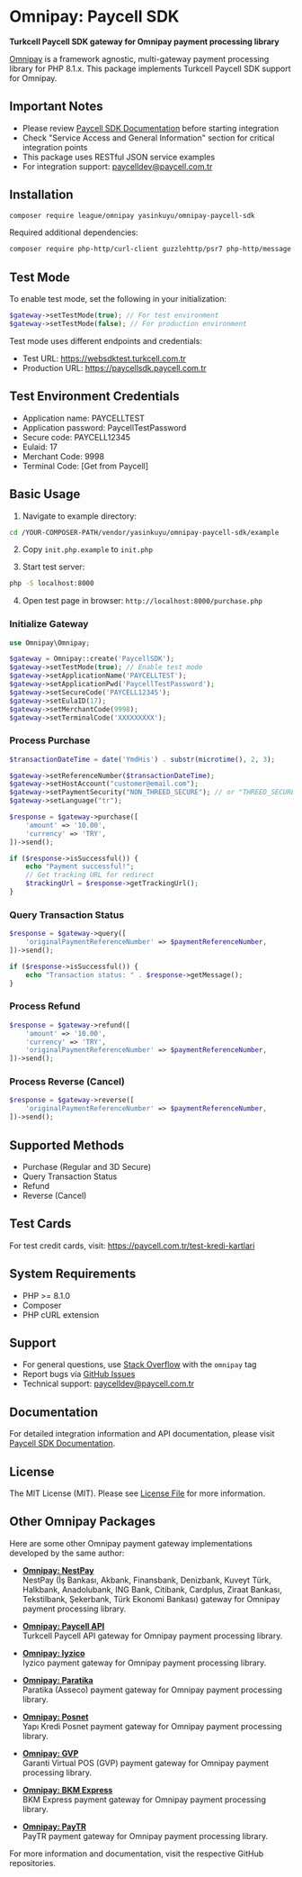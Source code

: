 # Omnipay: Paycell SDK

**Turkcell Paycell SDK gateway for Omnipay payment processing library**

[Omnipay](https://github.com/thephpleague/omnipay) is a framework agnostic, multi-gateway payment processing library for PHP 8.1.x. This package implements Turkcell Paycell SDK support for Omnipay.

## Important Notes

- Please review [Paycell SDK Documentation](https://paycell.com.tr/paycell-sdk) before starting integration
- Check "Service Access and General Information" section for critical integration points
- This package uses RESTful JSON service examples
- For integration support: paycelldev@paycell.com.tr

## Installation

```bash
composer require league/omnipay yasinkuyu/omnipay-paycell-sdk
```

Required additional dependencies:

```bash
composer require php-http/curl-client guzzlehttp/psr7 php-http/message
```

## Test Mode

To enable test mode, set the following in your initialization:

```php
$gateway->setTestMode(true); // For test environment
$gateway->setTestMode(false); // For production environment
```

Test mode uses different endpoints and credentials:

- Test URL: https://websdktest.turkcell.com.tr
- Production URL: https://paycellsdk.paycell.com.tr

## Test Environment Credentials

- Application name: PAYCELLTEST
- Application password: PaycellTestPassword
- Secure code: PAYCELL12345
- Eulaid: 17
- Merchant Code: 9998
- Terminal Code: [Get from Paycell]

## Basic Usage

1. Navigate to example directory:

```bash
cd /YOUR-COMPOSER-PATH/vendor/yasinkuyu/omnipay-paycell-sdk/example
```

2. Copy `init.php.example` to `init.php`

3. Start test server:

```bash
php -S localhost:8000
```

4. Open test page in browser: `http://localhost:8000/purchase.php`

### Initialize Gateway

```php
use Omnipay\Omnipay;

$gateway = Omnipay::create('PaycellSDK');
$gateway->setTestMode(true); // Enable test mode
$gateway->setApplicationName('PAYCELLTEST');
$gateway->setApplicationPwd('PaycellTestPassword');
$gateway->setSecureCode('PAYCELL12345');
$gateway->setEulaID(17);
$gateway->setMerchantCode(9998);
$gateway->setTerminalCode('XXXXXXXXX');
```

### Process Purchase

```php
$transactionDateTime = date('YmdHis') . substr(microtime(), 2, 3);

$gateway->setReferenceNumber($transactionDateTime);
$gateway->setHostAccount("customer@email.com");
$gateway->setPaymentSecurity("NON_THREED_SECURE"); // or "THREED_SECURE"
$gateway->setLanguage("tr");

$response = $gateway->purchase([
    'amount' => '10.00',
    'currency' => 'TRY',
])->send();

if ($response->isSuccessful()) {
    echo "Payment successful!";
    // Get tracking URL for redirect
    $trackingUrl = $response->getTrackingUrl();
}
```

### Query Transaction Status

```php
$response = $gateway->query([
    'originalPaymentReferenceNumber' => $paymentReferenceNumber,
])->send();

if ($response->isSuccessful()) {
    echo "Transaction status: " . $response->getMessage();
}
```

### Process Refund

```php
$response = $gateway->refund([
    'amount' => '10.00',
    'currency' => 'TRY',
    'originalPaymentReferenceNumber' => $paymentReferenceNumber,
])->send();
```

### Process Reverse (Cancel)

```php
$response = $gateway->reverse([
    'originalPaymentReferenceNumber' => $paymentReferenceNumber,
])->send();
```

## Supported Methods

- Purchase (Regular and 3D Secure)
- Query Transaction Status
- Refund
- Reverse (Cancel)

## Test Cards

For test credit cards, visit: https://paycell.com.tr/test-kredi-kartlari

## System Requirements

- PHP >= 8.1.0
- Composer
- PHP cURL extension

## Support

- For general questions, use [Stack Overflow](http://stackoverflow.com/questions/tagged/omnipay) with the `omnipay` tag
- Report bugs via [GitHub Issues](https://github.com/yasinkuyu/omnipay-paycell-sdk/issues)
- Technical support: paycelldev@paycell.com.tr

## Documentation

For detailed integration information and API documentation, please visit [Paycell SDK Documentation](https://paycell.com.tr/paycell-sdk).

## License

The MIT License (MIT). Please see [License File](LICENSE) for more information.

## Other Omnipay Packages

Here are some other Omnipay payment gateway implementations developed by the same author:

- **[Omnipay: NestPay](https://github.com/yasinkuyu/omnipay-nestpay)**  
  NestPay (İş Bankası, Akbank, Finansbank, Denizbank, Kuveyt Türk, Halkbank, Anadolubank, ING Bank, Citibank, Cardplus, Ziraat Bankası, Tekstilbank, Şekerbank, Türk Ekonomi Bankası) gateway for Omnipay payment processing library.

- **[Omnipay: Paycell API](https://github.com/yasinkuyu/omnipay-paycell)**  
  Turkcell Paycell API gateway for Omnipay payment processing library.

- **[Omnipay: Iyzico](https://github.com/yasinkuyu/omnipay-iyzico)**  
  Iyzico payment gateway for Omnipay payment processing library.

- **[Omnipay: Paratika](https://github.com/yasinkuyu/omnipay-paratika)**  
  Paratika (Asseco) payment gateway for Omnipay payment processing library.

- **[Omnipay: Posnet](https://github.com/yasinkuyu/omnipay-posnet)**  
  Yapı Kredi Posnet payment gateway for Omnipay payment processing library.

- **[Omnipay: GVP](https://github.com/yasinkuyu/omnipay-gvp)**  
  Garanti Virtual POS (GVP) payment gateway for Omnipay payment processing library.

- **[Omnipay: BKM Express](https://github.com/yasinkuyu/omnipay-bkm)**  
  BKM Express payment gateway for Omnipay payment processing library.

- **[Omnipay: PayTR](https://github.com/yasinkuyu/omnipay-paytr)**  
  PayTR payment gateway for Omnipay payment processing library.

For more information and documentation, visit the respective GitHub repositories.
